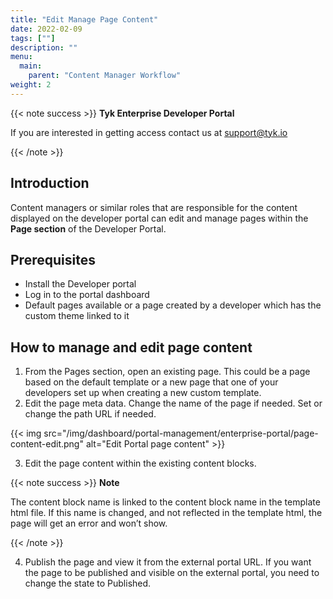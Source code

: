 ```yaml
---
title: "Edit Manage Page Content"
date: 2022-02-09
tags: [""]
description: ""
menu:
  main:
    parent: "Content Manager Workflow"
weight: 2
---
```


{{< note success >}}
**Tyk Enterprise Developer Portal**

If you are interested in getting access contact us at [support@tyk.io](<mailto:support@tyk.io?subject=Tyk Enterprise Portal Beta>)

{{< /note >}}

## Introduction

Content managers or similar roles that are responsible for the content displayed on the developer portal can edit and manage pages within the **Page section** of the Developer Portal.

## Prerequisites

- Install the Developer portal
- Log in to the portal dashboard
- Default pages available or a page created by a developer which has the custom theme linked to it

## How to manage and edit page content

1. From the Pages section, open an existing page. This could be a page based on the default template or a new page that one of your developers set up when creating a new custom template.
2. Edit the page meta data. Change the name of the page if needed. Set or change the path URL if needed.

{{< img src="/img/dashboard/portal-management/enterprise-portal/page-content-edit.png" alt="Edit Portal page content" >}}

3. Edit the page content within the existing content blocks.

{{< note success >}}
**Note**

The content block name is linked to the content block name in the template html file. If this name is changed, and not reflected in the template html, the page will get an error and won’t show.

{{< /note >}}

4. Publish the page and view it from the external portal URL. If you want the page to be published and visible on the external portal, you need to change the state to Published.
